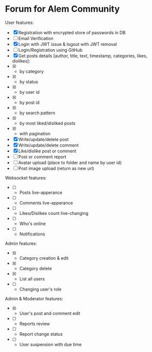 # Forum for Alem Community

User features:
- [x] Registration with encrypted store of passwords in DB
- [ ] Email Verification
- [x] Login with JWT issue & logout with JWT removal
- [ ] Login/Registration using GitHub
- [x] Get posts details [author, title, text, timestamp, categories, likes, dislikes]: 
- [x] - by category
- [x] - by status
- [x] - by user id
- [x] - by post id
- [x] - by search pattern
- [x] - by most liked/disliked posts
- [x] - with pagination
- [x] Write/update/delete post
- [x] Write/update/delete comment
- [x] Like/dislike post or comment
- [ ] Post or comment report
- [ ] Avatar upload (place to folder and name by user id)
- [ ] Post image upload (return as new url)

Websocket features:
- [ ] - Posts live-apperance
- [ ] - Comments live-apperance
- [ ] - Likes/Dislikes count live-changing
- [ ] - Who's online
- [ ] - Notifications

Admin features:
- [x] - Category creation & edit
- [x] - Category delete
- [x] - List all users
- [ ] - Changing user's role

Admin & Moderator features:
- [x] - User's post and comment edit
- [ ] - Reports review
- [ ] - Report change status
- [ ] - User suspension with due time
